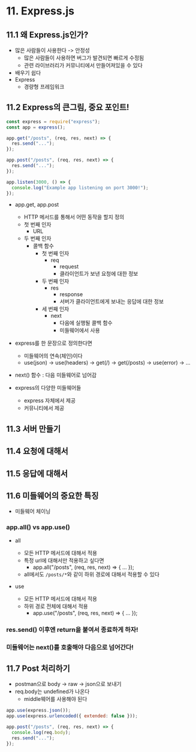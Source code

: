 # 11. Express.js

## 11.1 왜 Express.js인가?

- 많은 사람들이 사용한다 -> 안정성
  - 많은 사람들이 사용하면 버그가 발견되면 빠르게 수정됨
  - 관련 라이브러리가 커뮤니티에서 만들어져있을 수 있다
- 배우기 쉽다
- Express
  - 경량형 프레임워크

## 11.2 Express의 큰그림, 중요 포인트!

```js
const express = require("express");
const app = express();

app.get("/posts", (req, res, next) => {
  res.send("...");
});

app.post("/posts", (req, res, next) => {
  res.send("...");
});

app.listen(3000, () => {
  console.log("Example app listening on port 3000!");
});
```

- app.get, app.post

  - HTTP 메서드를 통해서 어떤 동작을 할지 정의
  - 첫 번째 인자
    - URL
  - 두 번째 인자
    - 콜백 함수
      - 첫 번째 인자
        - req
          - request
          - 클라이언트가 보낸 요청에 대한 정보
      - 두 번째 인자
        - res
          - response
          - 서버가 클라이언트에게 보내는 응답에 대한 정보
      - 세 번째 인자
        - next
          - 다음에 실행될 콜백 함수
          - 미들웨어에서 사용

- express를 한 문장으로 정의한다면

  - 미들웨어의 연속(체인)이다
  - use(json) -> use(headers) -> get(/) -> get(/posts) -> use(error) -> ...

- next() 함수 : 다음 미들웨어로 넘어감

- express의 다양한 미들웨어들
  - express 자체에서 제공
  - 커뮤니티에서 제공

## 11.3 서버 만들기

## 11.4 요청에 대해서

## 11.5 응답에 대해서

## 11.6 미들웨어의 중요한 특징

- 미들웨어 체이닝

### app.all() vs app.use()

- all

  - 모든 HTTP 메서드에 대해서 적용
  - 특정 url에 대해서만 적용하고 싶다면
    - app.all("/posts", (req, res, next) => {
      ...
      });
  - all에서도 `/posts/*`와 같이 하위 경로에 대해서 적용할 수 있다

- use
  - 모든 HTTP 메서드에 대해서 적용
  - 하위 경로 전체에 대해서 적용
    - app.use("/posts", (req, res, next) => {
      ...
      });

### res.send() 이후엔 return을 붙여서 종료하게 하자!

### 미들웨어는 next()를 호출해야 다음으로 넘어간다!

## 11.7 Post 처리하기

- postman으로 body -> raw -> json으로 보내기
- req.body는 undefined가 나온다
  - middle웨어를 사용해야 된다

```js
app.use(express.json());
app.use(express.urlencoded({ extended: false }));

app.post("/posts", (req, res, next) => {
  console.log(req.body);
  res.send("...");
});
```

